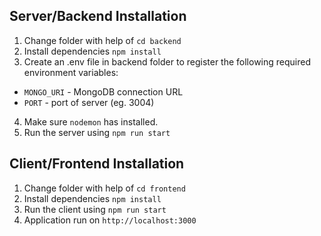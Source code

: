 ## Server/Backend Installation

1. Change folder with help of `cd backend`
2. Install dependencies `npm install`
3. Create an .env file in backend folder to register the following required environment variables:
  - `MONGO_URI` - MongoDB connection URL
  - `PORT` - port of server (eg. 3004)
4. Make sure `nodemon` has installed.
5. Run the server using `npm run start`


## Client/Frontend Installation

1. Change folder with help of `cd frontend`
2. Install dependencies `npm install`
3. Run the client using `npm run start`
4. Application run on `http://localhost:3000`


